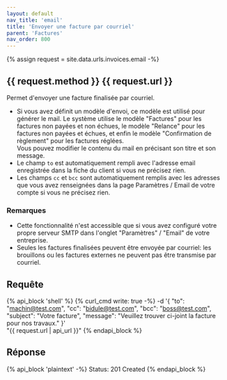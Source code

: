 ```yaml
---
layout: default
nav_title: 'email'
title: 'Envoyer une facture par courriel'
parent: 'Factures'
nav_order: 800
---
```

{% assign request = site.data.urls.invoices.email -%}
## {{ request.method }} {{ request.url }}

Permet d'envoyer une facture finalisée par courriel.

* Si vous avez définit un modèle d'envoi, ce modèle est utilisé pour générer le mail. Le système utilise le modèle "Factures" pour les factures non payées et non échues, le modèle "Relance" pour les factures non payées et échues, et enfin le modèle "Confirmation de règlement" pour les factures réglées.<br/>Vous pouvez modifier le contenu du mail en précisant son titre et son message.
* Le champ `to` est automatiquement rempli avec l'adresse email enregistrée dans la fiche du client si vous ne précisez rien.
* Les champs `cc` et `bcc` sont automatiquement remplis avec les adresses que vous avez renseignées dans la page Paramètres / Email de votre compte si vous ne précisez rien.


### Remarques

* Cette fonctionnalité n'est accessible que si vous avez configuré votre propre serveur SMTP dans l'onglet "Paramètres" / "Email" de votre entreprise.
* Seules les factures finalisées peuvent être envoyée par courriel: les brouillons ou les factures externes ne peuvent pas être transmise par courriel.

## Requête

{% api_block 'shell' %}
{% curl_cmd write: true -%}
-d '{
"to": "machin@test.com",
"cc": "bidule@test.com",
"bcc": "boss@test.com",
"subject": "Votre facture",
"message": "Veuillez trouver ci-joint la facture pour nos travaux."
}' \
"{{ request.url | api_url }}"
{% endapi_block %}

## Réponse

{% api_block 'plaintext' -%}
Status: 201 Created
{% endapi_block %}
